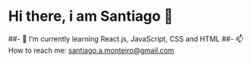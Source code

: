 # Hi there, i am Santiago 👋

##- 🌱 I’m currently learning React.js, JavaScript, CSS and HTML 
##- 📫 How to reach me: santiago.a.monteiro@gmail.com

